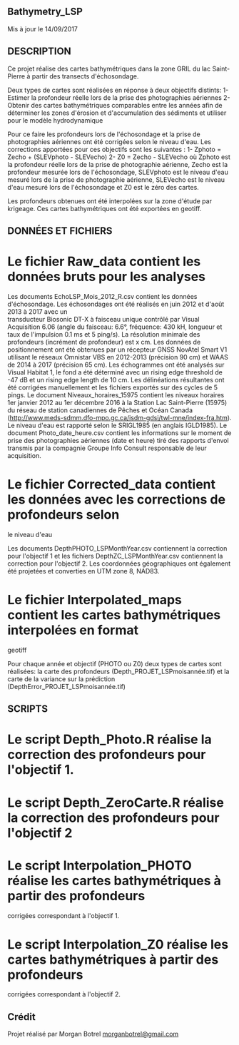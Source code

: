 ## Bathymetry_LSP ##
Mis à jour le 14/09/2017

## DESCRIPTION ##

Ce projet réalise des cartes bathymétriques dans la zone GRIL du lac Saint-Pierre 
à partir des transects d'échosondage.  

Deux types de cartes sont réalisées en réponse à deux objectifs distints:
1- Estimer la profondeur réelle lors de la prise des photographies aériennes 
2- Obtenir des cartes bathymétriques comparables entre les années afin de déterminer les 
zones d'érosion et d'accumulation des sédiments et utiliser pour le modèle hydrodynamique

Pour ce faire les profondeurs lors de l'échosondage et la prise de photographies aériennes
ont été corrigées selon le niveau d'eau. Les corrections apportées pour ces objectifs
sont les suivantes :
1- Zphoto = Zecho + (SLEVphoto - SLEVecho)
2- Z0 = Zecho - SLEVecho
où Zphoto est la profondeur réelle lors de la prise de photographie aérienne, 
Zecho est la profondeur mesurée lors de l'échosondage,
SLEVphoto est le niveau d'eau mesuré lors de la prise de photographie aérienne,
SLEVecho est le niveau d'eau mesuré lors de l'échosondage
et Z0 est le zéro des cartes.

Les profondeurs obtenues ont été interpolées sur la zone d'étude par krigeage. Ces cartes 
bathymétriques ont été exportées en geotiff.

## DONNÉES ET FICHIERS ##

# Le fichier Raw_data contient les données bruts pour les analyses

Les documents EchoLSP_Mois_2012_R.csv contient les données d'échosondage. 
Les échosondages ont été réalisés en juin 2012 et d'août 2013 à 2017 avec un  
transducteur Biosonic DT-X  à faisceau unique contrôlé par Visual Acquisition 6.06 
(angle du faisceau: 6.6°, fréquence: 430 kH, longueur et taux de l'impulsion 0.1 ms et 
5 ping/s). La résolution minimale des profondeurs (incrément de profondeur) est x cm.
Les données de positionnement ont été obtenues par un récepteur GNSS NovAtel 
Smart V1 utilisant le réseaux Omnistar VBS en 2012-2013 (précision 90 cm) et WAAS de 2014 
à 2017 (précision 65 cm). Les échogrammes ont été analysés sur Visual Habitat 1, le fond 
a été déterminé avec un rising edge threshold de -47 dB et un rising edge length de 10 cm. 
Les délinéations résultantes ont été corrigées manuellement et les fichiers exportés sur 
des cycles de 5 pings. 
Le document Niveaux_horaires_15975 contient les niveaux horaires 1er janvier 2012 au 1er 
décembre 2016 à la Station Lac Saint-Pierre (15975) du réseau de station canadiennes de 
Pêches et Océan Canada (http://www.meds-sdmm.dfo-mpo.gc.ca/isdm-gdsi/twl-mne/index-fra.htm).
Le niveau d'eau est rapporté selon le SRIGL1985 (en anglais IGLD1985).
Le document Photo_date_heure.csv contient les informations sur le moment de prise des
photographies aériennes (date et heure) tiré des rapports d'envol transmis par la compagnie
Groupe Info Consult responsable de leur acquisition. 

# Le fichier Corrected_data contient les données avec les corrections de profondeurs selon 
le niveau d'eau

Les documents DepthPHOTO_LSPMonthYear.csv contiennent la correction pour l'objectif 1 et
les fichiers DepthZC_LSPMonthYear.csv contiennent la correction pour l'objectif 2.
Les coordonnées géographiques ont également été projetées et converties en UTM zone 8, 
NAD83.

# Le fichier Interpolated_maps contient les cartes bathymétriques interpolées en format 
geotiff

Pour chaque année et objectif (PHOTO ou Z0) deux types de cartes sont réalisées: 
la carte des profondeurs (Depth_PROJET_LSPmoisannée.tif)
et la carte de la variance sur la prédiction (DepthError_PROJET_LSPmoisannée.tif)

## SCRIPTS ##

# Le script Depth_Photo.R réalise la correction des profondeurs pour l'objectif 1.
# Le script Depth_ZeroCarte.R réalise la correction des profondeurs pour l'objectif 2
# Le script Interpolation_PHOTO réalise les cartes bathymétriques à partir des profondeurs 
corrigées correspondant à l'objectif 1.
# Le script Interpolation_Z0 réalise les cartes bathymétriques à partir des profondeurs 
corrigées correspondant à l'objectif 2.


## Crédit ##

Projet réalisé par Morgan Botrel
morganbotrel@gmail.com